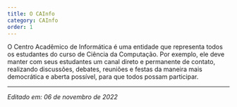 ```yaml
---
title: O CAInfo
category: CAInfo
order: 1
---
```


<TEXTO>
  O Centro Acadêmico de Informática é uma entidade que representa todos os estudantes do curso de Ciência da Computação. Por exemplo, ele deve manter com seus estudantes um canal direto e permanente de contato, realizando discussões, debates, reuniões e festas da maneira mais democrática e aberta possível, para que todos possam participar.

---

*Editado em: 06 de novembro de 2022*
